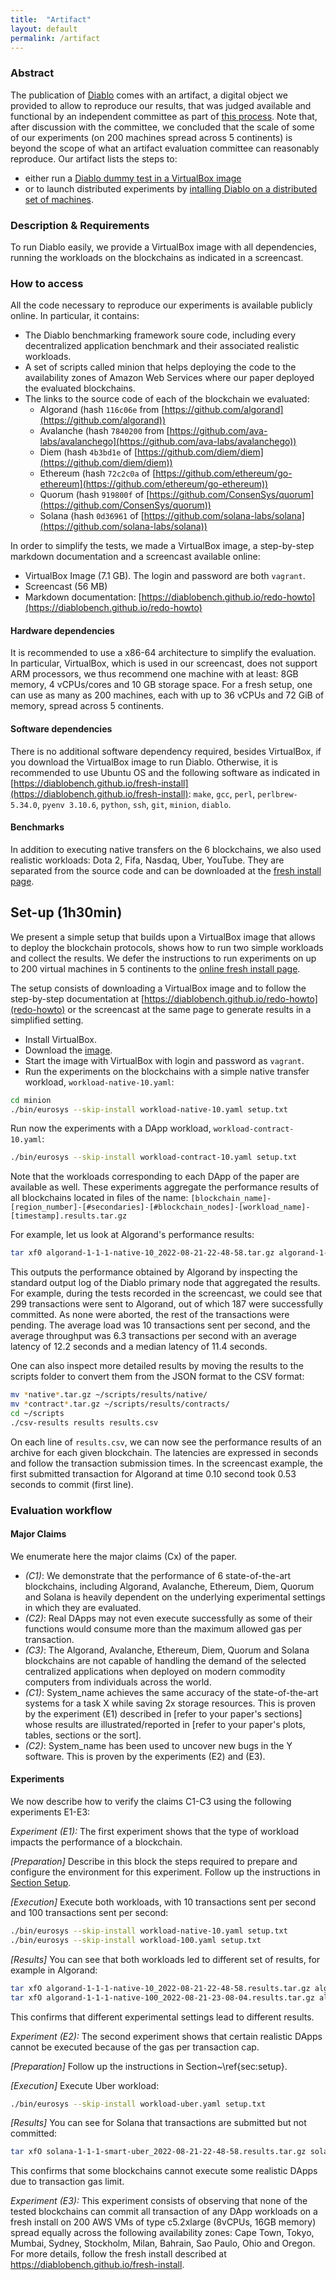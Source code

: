 ```yaml
---
title:  "Artifact"
layout: default
permalink: /artifact
---
```


### Abstract 

The publication of [Diablo](https://gramoli.github.io/pubs/Eurosys23-Diablo.pdf) comes with an artifact, a digital object we provided to allow 
to reproduce our results, that was judged available and functional by an independent committee as part of 
[this process]([https://sysartifacts.github.io/eurosys2023/](https://sysartifacts.github.io/eurosys2023/call#process)).
Note that, after discussion with the committee, we concluded that the scale of some of our experiments (on 200 machines spread across 5 continents) 
is beyond the scope of what an artifact evaluation committee can reasonably reproduce.
Our artifact lists the steps to:
 * either run a [Diablo dummy test in a VirtualBox image](redo-howto)
 * or to launch distributed experiments by [intalling Diablo on a distributed set of machines](fresh-install).

### Description & Requirements

To run Diablo easily, we provide a VirtualBox image with all dependencies, running the workloads on the blockchains as indicated in a screencast.

### How to access

All the code necessary to reproduce our experiments is available publicly online. 
In particular, it contains: 
 * The Diablo benchmarking framework soure code, including every decentralized application benchmark and their associated realistic workloads.
 * A set of scripts called minion that helps deploying the code to the availability zones of Amazon Web Services where our paper deployed 
 the evaluated blockchains.
 * The links to the source code of each of the blockchain we evaluated:
   - Algorand (hash ```116c06e``` from [https://github.com/algorand](https://github.com/algorand))
   - Avalanche (hash ```7840200``` from [https://github.com/ava-labs/avalanchego](https://github.com/ava-labs/avalanchego))
   - Diem (hash ```4b3bd1e``` of [https://github.com/diem/diem](https://github.com/diem/diem))
   - Ethereum (hash ```72c2c0a``` of [https://github.com/ethereum/go-ethereum](https://github.com/ethereum/go-ethereum))
   - Quorum (hash ```919800f``` of [https://github.com/ConsenSys/quorum](https://github.com/ConsenSys/quorum))
   - Solana (hash ```0d36961``` of [https://github.com/solana-labs/solana](https://github.com/solana-labs/solana))

In order to simplify the tests, we made a VirtualBox image, a step-by-step markdown
documentation and a screencast available online:
 * VirtualBox Image (7.1 GB). 
The login and password are both ```vagrant```.
 * Screencast (56 MB)
 * Markdown documentation: [https://diablobench.github.io/redo-howto](https://diablobench.github.io/redo-howto)

#### Hardware dependencies

It is recommended to use a x86-64 architecture to simplify the evaluation. In particular, 
VirtualBox, which is used in our screencast, does not support ARM processors, we thus recommend one machine with at least: 8GB memory, 
4 vCPUs/cores and 10 GB storage space.
For a fresh setup, one can use as many as 200 machines, each with up to 36 vCPUs and 72 GiB of memory, spread across 5 continents.

#### Software dependencies
There is no additional software dependency required, besides VirtualBox, if you download the VirtualBox image to run Diablo.
Otherwise, it is recommended to use Ubuntu OS and the following software as indicated in 
[https://diablobench.github.io/fresh-install](https://diablobench.github.io/fresh-install):
```make```, ```gcc```, ```perl```, ```perlbrew-5.34.0```, ```pyenv 3.10.6```, ```python```, ```ssh```, ```git```, ```minion```, ```diablo```.

#### Benchmarks

In addition to executing native transfers on the 6 blockchains, we also used realistic workloads:
Dota 2, Fifa, Nasdaq, Uber, YouTube.
They are separated from the source code and can be downloaded at the [fresh install page](fresh-install).

## Set-up (1h30min)

We present a simple setup that builds upon a VirtualBox image that allows to deploy the blockchain protocols, 
shows how to run two simple workloads and collect the results. We defer the instructions to run experiments on up 
to 200 virtual machines in 5 continents to the [online fresh install page](fresh-install).

The setup consists of downloading a VirtualBox 
image and to follow the step-by-step documentation at [https://diablobench.github.io/redo-howto](redo-howto) or the screencast at the same page to generate results in a simplified setting. 

 * Install VirtualBox.
 * Download the [image](https://nextcloud.in.tum.de/index.php/s/RDy4Df3x9JTsLGG).
 * Start the image with VirtualBox with login and password as ```vagrant```.
 * Run the experiments on the blockchains with a simple native transfer workload, ```workload-native-10.yaml```:

```bash
cd minion
./bin/eurosys --skip-install workload-native-10.yaml setup.txt
```
Run now the experiments with a DApp workload, ```workload-contract-10.yaml```:
```bash
./bin/eurosys --skip-install workload-contract-10.yaml setup.txt
```
Note that the workloads corresponding to each DApp of the paper are available as well.
These experiments aggregate the performance results of all blockchains located in files of the name:
```[blockchain_name]-[region_number]-[#secondaries]-[#blockchain_nodes]-[workload_name]-[timestamp].results.tar.gz```

For example, let us look at Algorand's performance results:
```bash
tar xf0 algorand-1-1-1-native-10_2022-08-21-22-48-58.tar.gz algorand-1-1-1-native-10_2022-08-21-22-48-58/
```
This outputs the performance obtained by Algorand by inspecting the standard output log of the Diablo primary node that aggregated the results.
For example, during the tests recorded in the screencast, we could see that 299 transactions were sent to Algorand, out of which 187 were successfully committed. As none were aborted, the rest of the transactions were pending. The average load was 10 transactions sent per second, and the average throughput was 6.3 transactions per second with an average latency of 12.2 seconds and a median latency of 11.4 seconds. 

One can also inspect more detailed results by moving the results to the scripts folder to convert them from the JSON format to the CSV format:
```bash
mv *native*.tar.gz ~/scripts/results/native/
mv *contract*.tar.gz ~/scripts/results/contracts/
cd ~/scripts
./csv-results results results.csv
```

On each line of ```results.csv```, we can now see the performance results of an archive for each given blockchain. 
The latencies are expressed in seconds and follow the transaction submission times. In the screencast example, 
the first submitted transaction for Algorand at time 0.10 second took 0.53 seconds to commit (first line).


### Evaluation workflow
 
#### Major Claims

We enumerate here the major claims (Cx) of the paper.
 * *(C1)*: We demonstrate that the performance of 6 state-of-the-art blockchains, including Algorand, Avalanche, Ethereum, Diem, Quorum and Solana is 
 heavily dependent on the underlying  experimental settings in which they are evaluated.
 * *(C2)*: Real DApps may not even execute successfully as some of their functions would consume more than the maximum allowed gas per transaction.
 * *(C3)*: The Algorand, Avalanche, Ethereum, Diem, Quorum and Solana blockchains are not capable of handling the demand of the selected centralized 
 applications when deployed on modern commodity computers from individuals across the world.
 * *(C1)*: System\_name achieves the same accuracy of the state-of-the-art systems for a task X while saving 2x storage resources. 
 This is proven by the experiment (E1) described in [refer to your paper's sections] whose results are illustrated/reported in 
 [refer to your paper's plots, tables, sections or the sort].
 * *(C2)*: System\_name has been used to uncover new bugs in the Y software. This is proven by the experiments (E2) and (E3).

#### Experiments
We now describe how to verify the claims C1-C3 using the following experiments E1-E3:

*Experiment (E1):* The first experiment shows that the type of workload impacts the performance of a blockchain.

*[Preparation]*
Describe in this block the steps required to prepare and configure the environment for this experiment.
Follow up the instructions in [Section Setup](Set-up (1h30min)).

*[Execution]*
Execute both workloads, with 10 transactions sent per second and 100 transactions sent per second:

```bash
./bin/eurosys --skip-install workload-native-10.yaml setup.txt
./bin/eurosys --skip-install workload-100.yaml setup.txt
```

*[Results]*
You can see that both workloads led to different set of results, for example in Algorand:
```bash
tar xfO algorand-1-1-1-native-10_2022-08-21-22-48-58.results.tar.gz algorand-1-1-1-native-10_2022-08-21-22-48-58.results/diablo-primary-127.0.0.1-out.log
tar xfO algorand-1-1-1-native-100_2022-08-21-23-08-04.results.tar.gz algorand-1-1-1-native-100_2022-08-21-23-08-04.results/diablo-primary-127.0.0.1-out.log
```
This confirms that different experimental settings lead to different results.

*Experiment (E2):* The second experiment shows that certain realistic DApps cannot be executed because of the gas per transaction cap.

*[Preparation]*
Follow up the instructions in Section~\ref{sec:setup}.

*[Execution]*
Execute Uber workload:

```bash
./bin/eurosys --skip-install workload-uber.yaml setup.txt
```

*[Results]*
You can see for Solana that transactions are submitted but not committed:

```bash
tar xfO solana-1-1-1-smart-uber_2022-08-21-22-48-58.results.tar.gz solana-1-1-1-smart-uber_2022-08-21-22-48-58.results/diablo-primary-127.0.0.1-out.log
```
This confirms that some blockchains cannot execute some realistic DApps due to transaction gas limit.

*Experiment (E3):*
This experiment consists of observing that none of the tested blockchains can commit all transaction of any DApp workloads on a fresh install on 
200 AWS VMs of type c5.2xlarge (8vCPUs, 16GB memory) spread equally across the following availability zones: Cape Town, Tokyo, Mumbai, Sydney, 
Stockholm, Milan, Bahrain, Sao Paulo, Ohio and Oregon.
For more details, follow the fresh install described at https://diablobench.github.io/fresh-install. 
